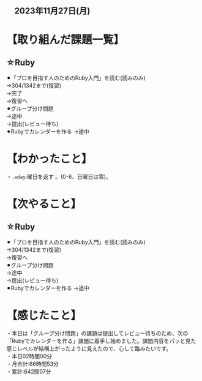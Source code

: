## 　2023年11月27日(月)
# 【取り組んだ課題一覧】
## ☆Ruby
⚫︎「プロを目指す人のためのRuby入門」を読む(読みのみ)<br>
→304/1342まで(復習)<br>
→完了<br>
→復習へ<br>
⚫︎グループ分け問題<br>
→途中<br>
→提出(レビュー待ち)<br>
⚫︎Rubyでカレンダーを作る
→途中<br>
# 【わかったこと】
・`.wday`:曜日を返す 。(0-6、日曜日は零)。
# 【次やること】
## ☆Ruby
⚫︎「プロを目指す人のためのRuby入門」を読む(読みのみ)<br>
→304/1342まで(復習)<br>
→復習へ<br>
⚫︎グループ分け問題<br>
→途中<br>
→提出(レビュー待ち)<br>
⚫︎Rubyでカレンダーを作る
→途中<br>
# 【感じたこと】
・本日は「グループ分け問題」の課題は提出してレビュー待ちのため、次の「Rubyでカレンダーを作る」課題に着手し始めました。課題内容をパッと見た感じレベルが結構上がったように見えたので、心して臨みたいです。<br>
・本日02時間00分<br>
・月合計:66時間53分<br>
・累計:642間07分<br>
